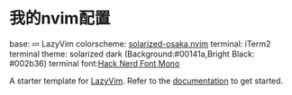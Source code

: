# 我的nvim配置

base: 💤 LazyVim
colorscheme: [solarized-osaka.nvim](https://github.com/craftzdog/solarized-osaka.nvim)
terminal: iTerm2
terminal theme: solarized dark (Background:#00141a,Bright Black: #002b36)
terminal font:[Hack Nerd Font Mono](https://github.com/ryanoasis/nerd-fonts/releases/download/v3.1.1/Hack.zip)

A starter template for [LazyVim](https://github.com/LazyVim/LazyVim).
Refer to the [documentation](https://lazyvim.github.io/installation) to get started.
